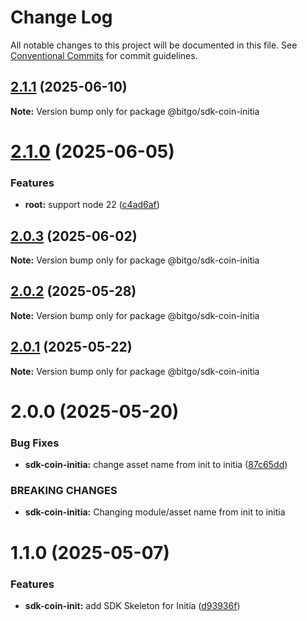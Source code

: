 # Change Log

All notable changes to this project will be documented in this file.
See [Conventional Commits](https://conventionalcommits.org) for commit guidelines.

## [2.1.1](https://github.com/BitGo/BitGoJS/compare/@bitgo/sdk-coin-initia@2.1.0...@bitgo/sdk-coin-initia@2.1.1) (2025-06-10)

**Note:** Version bump only for package @bitgo/sdk-coin-initia

# [2.1.0](https://github.com/BitGo/BitGoJS/compare/@bitgo/sdk-coin-initia@2.0.3...@bitgo/sdk-coin-initia@2.1.0) (2025-06-05)

### Features

- **root:** support node 22 ([c4ad6af](https://github.com/BitGo/BitGoJS/commit/c4ad6af2e8896221417c303f0f6b84652b493216))

## [2.0.3](https://github.com/BitGo/BitGoJS/compare/@bitgo/sdk-coin-initia@2.0.2...@bitgo/sdk-coin-initia@2.0.3) (2025-06-02)

**Note:** Version bump only for package @bitgo/sdk-coin-initia

## [2.0.2](https://github.com/BitGo/BitGoJS/compare/@bitgo/sdk-coin-initia@2.0.1...@bitgo/sdk-coin-initia@2.0.2) (2025-05-28)

**Note:** Version bump only for package @bitgo/sdk-coin-initia

## [2.0.1](https://github.com/BitGo/BitGoJS/compare/@bitgo/sdk-coin-initia@2.0.0...@bitgo/sdk-coin-initia@2.0.1) (2025-05-22)

**Note:** Version bump only for package @bitgo/sdk-coin-initia

# 2.0.0 (2025-05-20)

### Bug Fixes

- **sdk-coin-initia:** change asset name from init to initia ([87c65dd](https://github.com/BitGo/BitGoJS/commit/87c65dd98c132fa22ba145e7acafaa703b60f484))

### BREAKING CHANGES

- **sdk-coin-initia:** Changing module/asset name from init to initia

# 1.1.0 (2025-05-07)

### Features

- **sdk-coin-init:** add SDK Skeleton for Initia ([d93936f](https://github.com/BitGo/BitGoJS/commit/d93936f3cf011acba2ded8ffb4dc40315ed44cd1))
